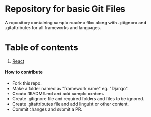 # Repository for basic Git Files
A repository containing sample readme files along with .gitignore and .gitattributes for all frameworks and languages.

# Table of contents
1) [React](react/README.md)

#### How to contribute
  * Fork this repo.
  * Make a folder named as "framework name" eg. "Django".
  * Create README.md and add sample content.
  * Create .gitignore file and required folders and files to be ignored.
  * Create .gitattributes file and add linguist or other content.
  * Commit changes and submit a PR.

